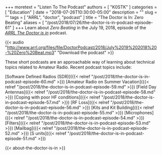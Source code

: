 +++
moretext = "Listen To The Podcast"
authors = [ "K0STK" ]
categories = [ "Education" ]
date = "2018-07-26T10:30:00-05:00"
description = ""
slug = ""
tags = [ "ARRL", "doctor", "podcast" ]
title = "The Doctor is In: Zero Beating"
aliases = [ "/post/2018/07/26/the-doctor-is-in-podcast-episode-61" ]
+++
Learn about
*Zero Beating*
in the July 19, 2018, episode of the
[*ARRL The Doctor is in*](http://www.arrl.org/doctor/) podcast. 

<!--more-->

{{< audio "http://www.arrl.org/files/file/DoctorPodcast/2018/July%2019%202018%20-%20Zero%20Beat.mp3" "Download the podcast" >}}

These short podcasts are an approachable way of learning about technical
topics related to Amateur Radio. Recent podcast topics include:

[Software Defined Radios (SDR)]({{< relref "/post/2018/the-doctor-is-in-podcast-episode-60.md" >}})
[Amateur Radio on Summer Vacation]({{< relref "/post/2018/the-doctor-is-in-podcast-episode-59.md" >}})
[Field Day Antennas]({{< relref "/post/2018/the-doctor-is-in-podcast-episode-58.md" >}})
[Coping with poor HF conditions]({{< relref "/post/2018/the-doctor-is-in-podcast-episode-57.md" >}})
[RF Loss]({{< relref "/post/2018/the-doctor-is-in-podcast-episode-56.md" >}})
[Kits and Kit Building]({{< relref "/post/2018/the-doctor-is-in-podcast-episode-55.md" >}})
[Microphones]({{< relref "/post/2018/the-doctor-is-in-podcast-episode-54.md" >}})
[Filters]({{< relref "/post/2018/the-doctor-is-in-podcast-episode-53.md" >}})
[Mailbag]({{< relref "/post/2018/the-doctor-is-in-podcast-episode-52.md" >}})
[S units]({{< relref "/post/2018/the-doctor-is-in-podcast-episode-51.md" >}})

{{< about-the-doctor-is-in >}}
